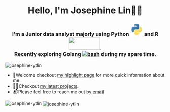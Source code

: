 <h1 align="center">Hello, I'm Josephine Lin🧘‍♀️</h1>

<h3 align="center">I'm a Junior data analyst majorly using Python <a href="https://www.python.org" target="_blank"> <img src="https://raw.githubusercontent.com/devicons/devicon/master/icons/python/python-original.svg" alt="python" width="40" height="40"/></a> and R <a href="https://www.rstudio.com/products/rstudio/" target="_blank"><img src="https://www.rstudio.com/assets/img/logo.svg" width="100" height="40"/></a>. <br>
Recently exploring Golang <a href="https://go.dev/" target="blank"><img src="https://raw.githubusercontent.com/rfyiamcool/golang_logo/master/jpg/golang_10.png" alt="bash" width="100" height="100"/></a> during my spare time.</h3>
<p align="left"> <img src="https://komarev.com/ghpvc/?username=josephine-ytlin&label=Profile%20views&color=0e75b6&style=flat" alt="josephine-ytlin" /> </p>

- 🙌Welcome checkout [my highlight page](https://josephine-ytlin.github.io/) for more quick information about me.
- 👩‍💻Checkout [my latest projects](https://github.com/josephine-ytlin?tab=repositories&q=&type=source&language=&sort=stargazers).
- 📬Please feel free to reach me out by [email](mailto:josephinelin0923@gmail.com) 
  

<p><img align="left" src="https://github-readme-stats.vercel.app/api/top-langs?username=josephine-ytlin&show_icons=true&locale=en&layout=compact" alt="josephine-ytlin" /></p>

<p>&nbsp;<img align="center" src="https://github-readme-stats.vercel.app/api?username=josephine-ytlin&show_icons=true&locale=en" alt="josephine-ytlin" /></p>

